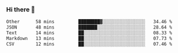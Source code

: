 ### Hi there 👋

<!--
**swolbroham/swolbroham** is a ✨ _special_ ✨ repository because its `README.md` (this file) appears on your GitHub profile.

Here are some ideas to get you started:

- 🔭 I’m currently working on ...
- 🌱 I’m currently learning ...
- 👯 I’m looking to collaborate on ...
- 🤔 I’m looking for help with ...
- 💬 Ask me about ...
- 📫 How to reach me: ...
- 😄 Pronouns: ...
- ⚡ Fun fact: ...
-->


<!--START_SECTION:waka-->

```txt
Other      58 mins         ████████▓░░░░░░░░░░░░░░░░   34.46 %
JSON       48 mins         ███████░░░░░░░░░░░░░░░░░░   28.64 %
Text       14 mins         ██░░░░░░░░░░░░░░░░░░░░░░░   08.33 %
Markdown   13 mins         ██░░░░░░░░░░░░░░░░░░░░░░░   07.73 %
CSV        12 mins         ██░░░░░░░░░░░░░░░░░░░░░░░   07.46 %
```

<!--END_SECTION:waka-->

